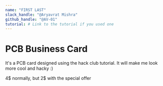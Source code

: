 ```yaml
---
name: "FIRST LAST"
slack_handle: "@Aryavrat Mishra"
github_handle: "@AV-01"
tutorial: # Link to the tutorial if you used one
---
```


# PCB Business Card

<!-- Describe your board in 2-3 sentences. What are you making? What will it do? -->
It's a PCB card designed using the hack club tutorial. It will make me look more cool and hacky :)
<!-- How much is it going to cost? -->
4$ normally, but 2$ with the special offer
<!-- Tell us a little bit about your design process. What were some challenges? What helped? ***Totally optional*** -->
